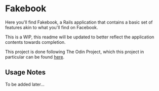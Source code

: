 # Fakebook

Here you'll find Fakebook, a Rails application that contains a basic set
of features akin to what you'll find on Facebook.

This is a WIP, this readme will be updated to better reflect the application
contents towards completion.

This project is done following The Odin Project, which this project in particular can
be found [here](https://www.theodinproject.com/courses/ruby-on-rails/lessons/building-advanced-forms).

## Usage Notes

To be added later...